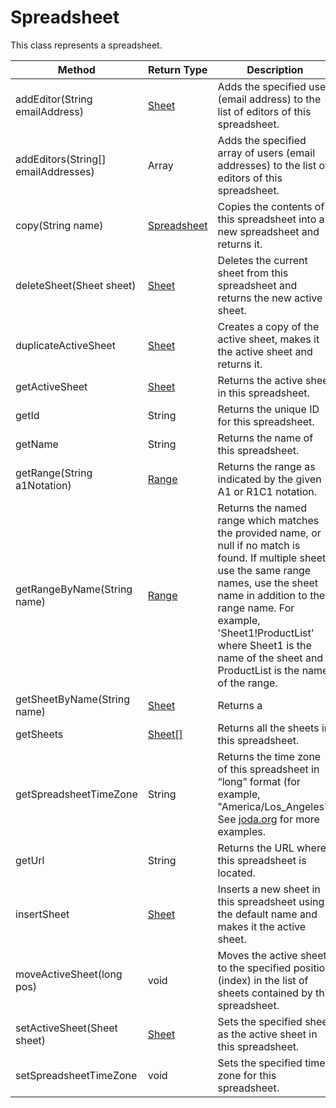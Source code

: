 # Spreadsheet
This class represents a spreadsheet.

|Method|Return Type|Description|
|-|-|-
addEditor(String emailAddress)|[Sheet](./Sheet)|Adds the specified user (email address) to the list of editors of this spreadsheet.<br />
addEditors(String[] emailAddresses)|Array|Adds the specified array of users (email addresses) to the list of editors of this spreadsheet.<br />
copy(String name)|[Spreadsheet](./Spreadsheet)|Copies the contents of this spreadsheet into a new spreadsheet and returns it.<br />
deleteSheet(Sheet sheet)|[Sheet](./Sheet)|Deletes the current sheet from this spreadsheet and returns the new active sheet.<br />
duplicateActiveSheet|[Sheet](./Sheet)|Creates a copy of the active sheet, makes it the active sheet and returns it.<br />
getActiveSheet|[Sheet](./Sheet)|Returns the active sheet in this spreadsheet.<br />
getId|String|Returns the unique ID for this spreadsheet.<br />
getName|String|Returns the name of this spreadsheet.<br />
getRange(String a1Notation)|[Range](./Range)|Returns the range as indicated by the given A1 or R1C1 notation.<br />
getRangeByName(String name)|[Range](./Range)|Returns the named range which matches the provided name, or null if no match is found. If multiple sheets use the same range names, use the sheet name in addition to the range name. For example, 'Sheet1!ProductList' where Sheet1 is the name of the sheet and ProductList is the name of the range.  <br />
getSheetByName(String name)|[Sheet](./Sheet)|Returns a <br />
getSheets|[Sheet[]](./Sheet)|Returns all the sheets in this spreadsheet.<br />
getSpreadsheetTimeZone|String|Returns the time zone of this spreadsheet in “long” format (for example, "America/Los_Angeles"/ See [joda.org](http://joda-time.sourceforge.net/timezones.html) for more examples.<br />
getUrl|String|Returns the URL where this spreadsheet is located.<br />
insertSheet|[Sheet](./Sheet)|Inserts a new sheet in this spreadsheet using the default name and makes it the active sheet.<br />
moveActiveSheet(long pos)|void|Moves the active sheet to the specified position (index) in the list of sheets contained by this spreadsheet.<br />
setActiveSheet(Sheet sheet)|[Sheet](./Sheet)|Sets the specified sheet as the active sheet in this spreadsheet.<br />
setSpreadsheetTimeZone|void|Sets the specified time zone for this spreadsheet.<br />
